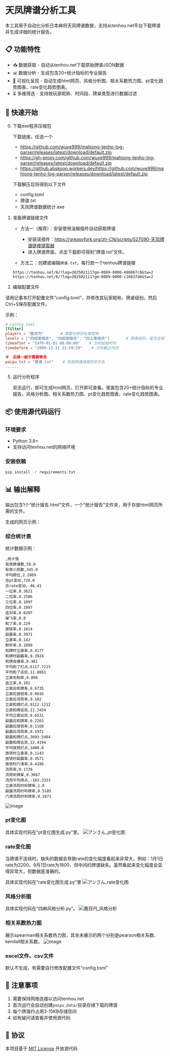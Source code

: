 
# 天凤牌谱分析工具

本工具用于自动化分析日本麻将天凤牌谱数据，支持从tenhou.net平台下载牌谱并生成详细的统计报告。

## 📋 功能特性

- 📥 数据获取 - 自动从tenhou.net下载原始牌谱JSON数据
- 📊 数据分析 - 生成包含20+统计指标的专业报告
- 🎨 可视化呈现 - 自动生成html网页、风格分析图、相关系数热力图、pt变化趋势图表、rate变化趋势图表。
- ⏳ 多维筛选 - 支持按玩家昵称、时间段、牌桌类型进行数据过滤

## 🚀 快速开始
0. 下载exe程序压缩包
   
    下载链接，任选一个
    - https://github.com/wuye999/mahjong-tenho-log-parser/releases/latest/download/default.zip
    - https://gh-proxy.com/github.com/wuye999/mahjong-tenho-log-parser/releases/latest/download/default.zip
    - https://github.abskoop.workers.dev/https://github.com/wuye999/mahjong-tenho-log-parser/releases/download/latest/default.zip
   
    下载解压后将得到以下文件
    - config.toml
    - 牌谱.txt
    - 天凤牌谱数据统计.exe

2. 准备牌谱链接文件
   
   - 方法一（推荐）：安装使用油猴插件自动获取牌谱
      - 安装该插件：https://greasyfork.org/zh-CN/scripts/527090-天凤牌谱链接提取器
      - 进入牌谱界面，点击下载即可得到”牌谱.txt“文件。

   - 方法二：创建或编辑`牌谱.txt`，每行放一个tenhou牌谱链接
   ```
   https://tenhou.net/6/?log=2025021117gm-0089-0000-406067c8&tw=2
   https://tenhou.net/6/?log=2025021117gm-0089-0000-c16837d6&tw=2
   ```

4. 编辑配置文件


请用记事本打开配置文件"config.toml"，并修改其玩家昵称、牌桌级别。然后Ctrl+S保存配置文件。


示例：


   ```toml
   # config.toml
   [filter]
   players = "鹿目円"   　　 # 需要分析的玩家昵称
   levels = ["四般東喰赤", "四般南喰赤", "四上南喰赤"]   　　 # 牌桌级别，留空全部分析
   timeafter = "1970-01-01 08:00:00"    # 分析起始时间
   timebefore = "2099-12-31 23:59:59"    # 分析截止时间

   ＃　后续一般不需要修改
   paipu_txt = "牌谱.txt"    # 存放牌谱链接的文件名
   ......
   ```

5. 运行分析程序
   
   双击运行，即可生成html网页，打开即可查看。里面包含20+统计指标的专业报告，风格分析图、相关系数热力图、pt变化趋势图表、rate变化趋势图表。
   
## 📦 使用源代码运行

### 环境要求
- Python 3.8+
- 支持访问tenhou.net的网络环境

### 安装依赖
```bash
pip install -r requirements.txt
```


## 📊 输出解释
输出包含1个“统计报告.html“文件，一个”统计报告”文件夹，用于存放html网页所需的文件。

生成的网页示例：

### 综合统计表
统计数据示例：
```csv
,统计值
有效牌谱数,58.0
有效小局数,345.0
平均顺位,2.2069
总pt变动,720.0
总rate变动,-46.41
一位率,0.3621
二位率,0.2586
三位率,0.1897
四位率,0.1897
连对率,0.6207
被飞率,0.0
和了率,0.229
放铳率,0.1014
副露率,0.3971
立直率,0.142
默听率,0.1899
和牌时立直率,0.4177
和牌时副露率,0.3924
和牌自摸率,0.481
平均和了打点,6117.7215
平均和了巡目,11.8861
立直先制率,0.898
追立率,0.102
立直后和牌率,0.6735
立直后放铳率,0.0816
立直后流局率,0.102
立直和牌打点,9112.1212
立直和牌巡目,11.2424
平均立直巡目,6.6531
副露后和牌率,0.2263
副露后放铳率,0.1168
副露后流局率,0.1971
副露和牌打点,3693.5484
副露和牌巡目,12.4194
平均放铳打点,3400.0
放铳时立直率,0.1143
放铳时副露率,0.4571
放铳时门清率,0.4286
流局率,0.1739
流局听牌率,0.3667
流局平均得点,-183.3333
立直流局时听牌率,1.0
副露流局时听牌率,0.5185
门清流局时听牌率,0.1071
```

![image](https://github.com/user-attachments/assets/5e2aeb80-4e25-4aa5-8c45-0bf10dfd3b9b)

### pt变化图
具体实现代码在“pt变化图生成.py”里。
![アンさん_pt变化图](https://github.com/user-attachments/assets/28adf630-462e-49d7-9b14-4ad7a160922d)

### rate变化图

当牌谱不连续时，缺失的数据会导致rate的变化幅度看起来非常大。例如：1月1日rate为2200，9月1日rate为1800，但中间的牌谱缺失。虽然看起来变化幅度会显得异常大，但数据是准确的。

具体实现代码在“rate变化图生成.py”里
![アンさん_rate变化图](https://github.com/user-attachments/assets/6087bd99-3eb2-4fa6-be01-378668045732)


### 风格分析图
具体实现代码在“四麻风格分析.py”。
![鹿目円_风格分析](https://github.com/user-attachments/assets/19cba814-5b1c-4645-af1f-1ec398d7635e)

### 相关系数热力图
展示spearman相关系数热力图，其余未展示的两个分别是pearson相关系数、kendall相关系数。
![image](https://github.com/user-attachments/assets/b021ecf9-ba9d-48d2-885f-ff7090d69845)

### excel文件、csv文件
默认不生成，有需要自行修改配置文件“config.toml”

## 📌 注意事项

1. 需要保持网络连接以访问tenhou.net
2. 首次运行会自动创建`paipu_data/`目录存储下载的牌谱
3. 每个牌谱约占用3-15KB存储空间
4. 如有疑问请查看并使用源代码

## 📄 协议

本项目基于 [MIT License](LICENSE) 开放源代码
